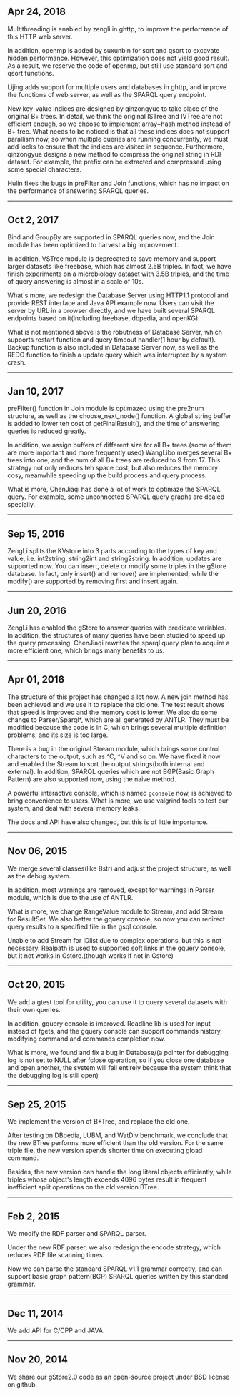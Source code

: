 ## Apr 24, 2018

Multithreading is enabled by zengli in ghttp, to improve the performance of this HTTP web server.

In addition, openmp is added by suxunbin for sort and qsort to excavate hidden performance. However, this optimization does not yield good result.
As a result, we reserve the code of openmp, but still use standard sort and qsort functions.

Lijing adds support for multiple users and databases in ghttp, and improve the functions of web server, as well as the SPARQL query endpoint.

New key-value indices are designed by qinzongyue to take place of the original B+ trees. 
In detail, we think the original ISTree and IVTree are not efficient enough, so we choose to implement array+hash method instead of B+ tree.
What needs to be noticed is that all these indices does not support parallism now, so when multiple queries are running concurrently, we must add locks to ensure that the indices are visited in sequence.
Furthermore, qinzongyue designs a new method to compress the original string in RDF dataset. 
For example, the prefix can be extracted and compressed using some special characters.

Hulin fixes the bugs in preFilter and Join functions, which has no impact on the performance of answering SPARQL queries.

---

## Oct 2, 2017

Bind and GroupBy are supported in SPARQL queries now, and the Join module has been optimized to harvest a big improvement.

In addition, VSTree module is deprecated to save memory and support larger datasets like freebase, which has almost 2.5B triples.
In fact, we have finish experiments on a microbiology dataset with 3.5B triples, and the time of query answering is almost in a scale of 10s.

What's more, we redesign the Database Server using HTTP1.1 protocol and provide REST interface and Java API example now.
Users can visit the server by URL in a browser directly, and we have built several SPARQL endpoints based on it(including freebase, dbpedia, and openKG).

What is not mentioned above is the robutness of Database Server, which supports restart function and query timeout handler(1 hour by default).
Backup function is also included in Database Server now, as well as the REDO function to finish a update query which was interrupted by a system crash.

---

## Jan 10, 2017

preFilter() function in Join module is optimazed using the pre2num structure, as well as the choose_next_node() function.
A global string buffer is added to lower teh cost of getFinalResult(), and the time of answering queries is reduced greatly.

In addition, we assign buffers of different size for all B+ trees.(some of them are more important and more frequently used)
WangLibo merges several B+ trees into one, and the num of all B+ trees are reduced to 9 from 17.
This strategy not only reduces teh space cost, but also reduces the memory cosy, meanwhile speeding up the build process and query process.

What is more, ChenJiaqi has done a lot of work to optimaze the SPARQL query.
For example, some unconnected SPARQL query graphs are dealed specially.

---

## Sep 15, 2016

ZengLi splits the KVstore into 3 parts according to the types of key and value, i.e. int2string, string2int and string2string.
In addition, updates are supported now. 
You can insert, delete or modify some triples in the gStore database.
In fact, only insert() and remove() are implemented, while the modify() are supported by removing first and insert again.

--- 

## Jun 20, 2016

ZengLi has enabled the gStore to answer queries with predicate variables. 
In addition, the structures of many queries have been studied to speed up the query processing.
ChenJiaqi rewrites the sparql query plan to acquire a more efficient one, which brings many benefits to us.

---

## Apr 01, 2016

The structure of this project has changed a lot now. A new join method has been achieved and we use it to replace the old one. The test result shows that speed is improved and the memory cost is lower. We also do some change to Parser/Sparql*, which are all generated by ANTLR. They must be modified because the code is in C, which brings several multiple definition problems, and its size is too large. 

There is a bug in the original Stream module, which brings some control characters to the output, such as ^C, ^V and so on. We have fixed it now and enabled the Stream to sort the output strings(both internal and external). In addition, SPARQL queries which are not BGP(Basic Graph Pattern) are also supported now, using the naive method.

A powerful interactive console, which is named `gconsole` now, is achieved to bring convenience to users. What is more, we use valgrind tools to test our system, and deal with several memory leaks.

The docs and API have also changed, but this is of little importance.

- - -

## Nov 06, 2015

We merge several classes(like Bstr) and adjust the project structure, as well as the debug system. 

In addition, most warnings are removed, except for warnings in Parser module, which is due to the use of ANTLR.

What is more, we change RangeValue module to Stream, and add Stream for ResultSet. We also better the gquery console, so now you can redirect query results to a specified file in the gsql console.

Unable to add Stream for IDlist due to complex operations, but this is not necessary. Realpath is used to supported soft links in the gquery console, but it not works in Gstore.(though works if not in Gstore)

- - -

## Oct 20, 2015

We add a gtest tool for utility, you can use it to query several datasets with their own queries.

In addition, gquery console is improved. Readline lib is used for input instead of fgets, and the gquery console can support commands history, modifying command and commands completion now.

What is more, we found and fix a bug in Database/(a pointer for debugging log is not set to NULL after fclose operation, so if you close one database and open another, the system will fail entirely because the system think that the debugging log is still open)

- - -

## Sep 25, 2015 

We implement the version of B+Tree, and replace the old one.

After testing on DBpedia, LUBM, and WatDiv benchmark, we conclude that the new BTree performs more efficient than
the old version. For the same triple file, the new version spends shorter time on executing gload command.

Besides, the new version can handle the long literal objects efficiently, while triples whose object's length exceeds 4096 bytes result in frequent inefficient split operations on the old version BTree. 

- - -

## Feb 2, 2015

We modify the RDF parser and SPARQL parser.

Under the new RDF parser, we also redesign the encode strategy, which reduces RDF file scanning times.

Now we can parse the standard SPARQL v1.1 grammar correctly, and can support basic graph pattern(BGP) SPARQL queries written by this standard grammar.

- - -

## Dec 11, 2014

We add API for C/CPP and JAVA.

- - -

## Nov 20, 2014

We share our gStore2.0 code as an open-source project under BSD license on github.


